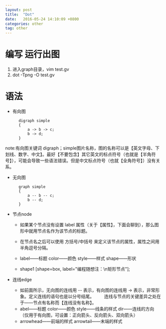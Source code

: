 ```yaml
---
layout: post
title:  "Dot"
date:   2016-05-24 14:10:09 +0800
categories: other
tag: other
---
```


# 编写 运行出图
1. 进入graph目录，vim test.gv
2. dot -Tpng -O test.gv

# 语法
- 有向图  

```
      digraph simple
      {
          a -> b -> c;
          b -> d;
      }
```

note:有向图关键词 digraph；simple图片名称，图的名称可以是【英文字母、下划线、数字、中文】。最好【不要包含】其它英文的标点符号（也就是【半角符号】），可能会导致一些语法错误。但是中文标点符号（也就【全角符号】）没有关系。

- 无向图  

```
      graph simple
      {
          a -- b -- c;
          b -- d;
      }
```

- 节点node  
  - 如果某个节点没有设置 label 属性（关于【属性】，下面会聊到），那么图形中就用节点名作为该节点的标题。  
  - 在节点名之后可以使用 方括号/中括号 来定义该节点的属性，属性之间用半角逗号分隔。  
  - label——标题 color——颜色 style——样式 shape——形状

  - shape1 [shape=box, label="编程随想注：\n矩形节点"];

- 连线edge
  - 如前面所示，无向图的连线用 -- 表示，有向图的连线用 -> 表示，非常形象。定义连线的语句也是以分号结尾。
　　连线与节点的关键差异之处在于——节点有名称而【连线没有名称】。
  - abel——标题 color——颜色 style——线条的样式 dir——连线的方向（仅用于有向图，可设置：正向箭头、反向箭头、双向箭头）
  - arrowhead——前端的样式 arrowtail——末端的样式
